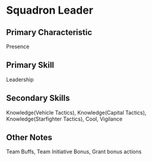 # Squadron Leader

## Primary Characteristic
Presence

## Primary Skill
Leadership

## Secondary Skills
Knowledge(Vehicle Tactics), Knowledge(Capital Tactics), Knowledge(Starfighter Tactics), Cool, Vigilance

## Other Notes
Team Buffs, Team Initiative Bonus, Grant bonus actions
